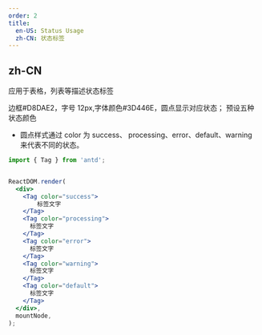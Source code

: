 ```yaml
---
order: 2
title:
  en-US: Status Usage
  zh-CN: 状态标签
---
```


## zh-CN

应用于表格，列表等描述状态标签

边框#D8DAE2，字号 12px,字体颜色#3D446E，圆点显示对应状态；
预设五种状态颜色
- 圆点样式通过 color 为 success、 processing、error、default、warning 来代表不同的状态。


```jsx
import { Tag } from 'antd';


ReactDOM.render(
  <div>
    <Tag color="success">
        标签文字
    </Tag>
    <Tag color="processing">
      标签文字
    </Tag>
    <Tag color="error">
      标签文字
    </Tag>
    <Tag color="warning">
      标签文字
    </Tag>
    <Tag color="default">
      标签文字
    </Tag>
  </div>,
  mountNode,
);
```